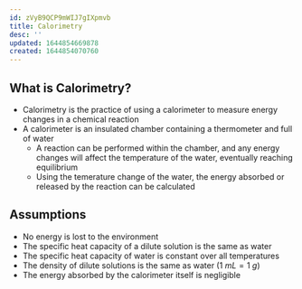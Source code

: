 ```yaml
---
id: zVyB9QCP9mWIJ7gIXpmvb
title: Calorimetry
desc: ''
updated: 1644854669878
created: 1644854070760
---
```


## What is Calorimetry?

* Calorimetry is the practice of using a calorimeter to measure energy changes in a chemical reaction
* A calorimeter is an insulated chamber containing a thermometer and full of water
    * A reaction can be performed within the chamber, and any energy changes will affect the temperature of the water, eventually reaching equilibrium
    * Using the temerature change of the water, the energy absorbed or released by the reaction can be calculated

## Assumptions

* No energy is lost to the environment
* The specific heat capacity of a dilute solution is the same as water
* The specific heat capacity of water is constant over all temperatures
* The density of dilute solutions is the same as water ($1\>mL=1\>g$)
* The energy absorbed by the calorimeter itself is negligible